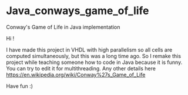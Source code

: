 # Java_conways_game_of_life
Conway's Game of Life in Java implementation

Hi !

I have made this project in VHDL with high parallelism so all cells are computed simultaneously, but this was a long time ago. 
So I remake this project while teaching someone how to code in Java because it is funny. 
You can try to edit it for multithreading. Any other details here https://en.wikipedia.org/wiki/Conway%27s_Game_of_Life

Have fun :)
